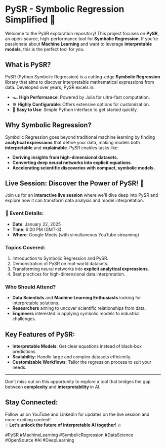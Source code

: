 # PySR - Symbolic Regression Simplified 🚀

Welcome to the PySR exploration repository! This project focuses on **PySR**, an open-source, high-performance tool for **Symbolic Regression**. If you're passionate about **Machine Learning** and want to leverage **interpretable models**, this is the perfect tool for you.

## What is PySR?

PySR (Python Symbolic Regression) is a cutting-edge **Symbolic Regression** library that aims to discover interpretable mathematical expressions from data. Developed over years, PySR excels in:

- 🏎️ **High Performance**: Powered by Julia for ultra-fast computation.
- ⚙️ **Highly Configurable**: Offers extensive options for customization.
- 🤝 **Easy to Use**: Simple Python interface to get started quickly.

## Why Symbolic Regression?

Symbolic Regression goes beyond traditional machine learning by finding **analytical expressions** that define your data, making models both **interpretable** and **explainable**. PySR enables tasks like:

- **Deriving insights from high-dimensional datasets.**
- **Converting deep neural networks into explicit equations.**
- **Accelerating scientific discoveries with compact, symbolic models.**

## Live Session: Discover the Power of PySR! 🎥

Join us for an **interactive live session** where we'll dive deep into PySR and explore how it can transform data analysis and model interpretation.

### 📅 Event Details:
- **Date**: January 22, 2025
- **Time**: 6:00 PM (GMT-3)
- **Where**: Google Meets (with simultaneous YouTube streaming)

### Topics Covered:
1. Introduction to Symbolic Regression and PySR.
2. Demonstration of PySR on real-world datasets.
3. Transforming neural networks into **explicit analytical expressions**.
4. Best practices for high-dimensional data interpretation.

### Who Should Attend?
- **Data Scientists** and **Machine Learning Enthusiasts** looking for interpretable solutions.
- **Researchers** aiming to uncover scientific relationships from data.
- **Engineers** interested in applying symbolic models to industrial challenges.

## Key Features of PySR:
- **Interpretable Models**: Get clear equations instead of black-box predictions.
- **Scalability**: Handle large and complex datasets efficiently.
- **Customizable Workflows**: Tailor the regression process to suit your needs.

---

Don’t miss out on this opportunity to explore a tool that bridges the gap between **complexity** and **interpretability** in AI.

## Stay Connected:
Follow us on YouTube and LinkedIn for updates on the live session and more exciting content!  
💡 **Let’s unlock the future of interpretable AI together!** 🔥

#PySR #MachineLearning #SymbolicRegression #DataScience #OpenSource #AI #DeepLearning
